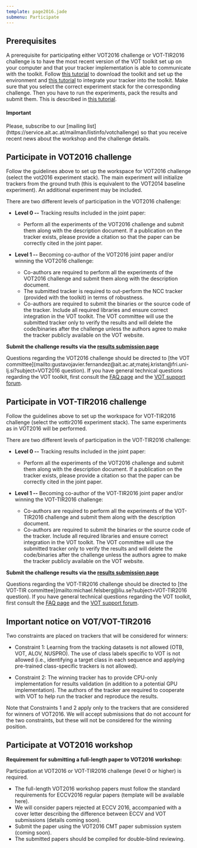```yaml
---
template: page2016.jade
submenu: Participate
---
```


## Prerequisites

A prerequisite for participating either VOT2016 challenge or VOT-TIR2016 challenge is to have the most recent version of the VOT toolkit set up on your computer and that your tracker implementation is able to communicate with the toolkit. Follow [this tutorial](/howto/workspace.html) to download the toolkit and set up the environment and [this tutorial](/howto/integration.html) to integrate your tracker into the toolkit. Make sure that you select the correct experiment stack for the corresponding challenge. Then you have to run the experiments, pack the results and submit them. This is described in [this tutorial](/howto/perfeval.html).


<div class="alert alert-info" role="alert">
<div class="icon-left"><i class="glyphicon glyphicon-bullhorn hugeicon"></i></div><h4>Important</h4>
Please, subscribe to our [mailing list](https://service.ait.ac.at/mailman/listinfo/votchallenge) so that you receive recent news about the workshop and the challenge details.
</div>

## Participate in VOT2016 challenge

Follow the guidelines above to set up the workspace for VOT2016 challenge (select the vot2016 experiment stack). The main experiment will initialize trackers from the ground truth (this is equivalent to the VOT2014 baseline experiment). An additional experiment may be included.

There are two different levels of participation in the VOT2016 challenge:

 * **Level 0 --** Tracking results included in the joint paper:
   * Perform all the experiments of the VOT2016 challenge and submit them along with the description document. If a publication on the tracker exists, please provide a citation so that the paper can be correctly cited in the joint paper.

 * **Level 1 --** Becoming co-author of the VOT2016 joint paper and/or winning the VOT2016 challenge:
   * Co-authors are required to perform all the experiments of the VOT2016 challenge and submit them along with the description document.
   * The submitted tracker is required to out-perform the NCC tracker (provided with the toolkit) in terms of robustness.
   * Co-authors are required to submit the binaries or the source code of the tracker. Include all required libraries and ensure correct integration in the VOT toolkit. The VOT committee will use the submitted tracker only to verify the results and will delete the code/binaries after the challenge unless the authors agree to make the tracker publicly available on the VOT website.

**Submit the challenge results via the [results submission page](submission_page.html)**

Questions regarding the VOT2016 challenge should be directed to [the VOT committee](mailto:&#103;&#117;&#115;&#116;&#97;&#118;&#111;&#106;&#97;&#118;&#105;&#101;&#114;&#46;&#102;&#101;&#114;&#110;&#97;&#110;&#100;&#101;&#122;&#64;&#97;&#105;&#116;&#46;&#97;&#99;&#46;&#97;&#116;&#59;&#109;&#97;&#116;&#101;&#106;&#46;&#107;&#114;&#105;&#115;&#116;&#97;&#110;&#64;&#102;&#114;&#105;&#46;&#117;&#110;&#105;&#45;&#108;&#106;&#46;&#115;&#105;?subject=VOT2016 question). If you have general technical questions regarding the VOT toolkit, first consult the [FAQ page](/howto/faq.html) and the [VOT support forum](https://groups.google.com/forum/?hl=en#!forum/votchallenge-help).

## Participate in VOT-TIR2016 challenge
Follow the guidelines above to set up the workspace for VOT-TIR2016 challenge (select the vottir2016 experiment stack). The same experiments as in VOT2016 will be performed.

There are two different levels of participation in the VOT-TIR2016 challenge:

 * **Level 0 --** Tracking results included in the joint paper:
   * Perform all the experiments of the VOT2016 challenge and submit them along with the description document. If a publication on the tracker exists, please provide a citation so that the paper can be correctly cited in the joint paper.

 * **Level 1 --** Becoming co-author of the VOT-TIR2016 joint paper and/or winning the VOT-TIR2016 challenge:
   * Co-authors are required to perform all the experiments of the VOT-TIR2016 challenge and submit them along with the description document.
   * Co-authors are required to submit the binaries or the source code of the tracker. Include all required libraries and ensure correct integration in the VOT toolkit. The VOT committee will use the submitted tracker only to verify the results and will delete the code/binaries after the challenge unless the authors agree to make the tracker publicly available on the VOT website.

**Submit the challenge results via the [results submission page](submission_page.html)**

Questions regarding the VOT-TIR2016 challenge should be directed to [the VOT-TIR committee](mailto:&#109;&#105;&#99;&#104;&#97;&#101;&#108;&#46;&#102;&#101;&#108;&#115;&#98;&#101;&#114;&#103;&#64;&#108;&#105;&#117;&#46;&#115;&#101;?subject=VOT-TIR2016 question). If you have general technical questions regarding the VOT toolkit, first consult the [FAQ page](/howto/faq.html) and the [VOT support forum](https://groups.google.com/forum/?hl=en#!forum/votchallenge-help).


## Important notice on VOT/VOT-TIR2016

Two constraints are placed on trackers that will be considered for winners:

 * Constraint 1: Learning from the tracking datasets is not allowed (OTB, VOT, ALOV, NUSPRO). The use of class labels specific to VOT is not allowed (i.e., identifying a target class in each sequence and applying pre-trained class-specific trackers is not allowed).  
 
 * Constraint 2: The winning tracker has to provide CPU-only implementation for results validation (in addition to a potential GPU implementation). The authors of the tracker are required to cooperate with VOT to help run the tracker and reproduce the results.
 
Note that Constraints 1 and 2 apply only to the trackers that are considered for winners of VOT2016. We will accept submissions that do not account for the two constraints, but these will not be considered for the winning position.

## Participate at VOT2016 workshop

**Requirement for submitting a full-length paper to VOT2016 workshop:**

Participation at VOT2016 or VOT-TIR2016 challenge (level 0 or higher) is required. 

 * The full-length VOT2016 workshop papers must follow the standard requirements for ECCV2016 regular papers (template will be available here). 
 * We will consider papers rejected at ECCV 2016, accompanied with a cover letter describing the difference between ECCV and VOT submissions (details coming soon).
 * Submit the paper using the VOT2016 CMT paper submission system (coming soon).
 * The submitted papers should be compiled for double-blind reviewing.

